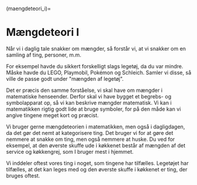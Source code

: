 (maengdeteori_i)=
# Mængdeteori I

Når vi i daglig tale snakker om mængder, så forstår vi, at vi snakker om en samling af ting, personer, m.m.

For eksempel havde du sikkert forskelligt slags legetøj, da du var mindre. Måske havde du LEGO, Playmobil, Pokémon og Schleich. Samler vi disse, så ville de passe godt under "mængden af legetøj".

Det er præcis den samme forståelse, vi skal have om mængder i matematiske henseender. Derfor skal vi have bygget et begrebs- og symbolapparat op, så vi kan beskrive mængder matematisk. Vi kan i matematikken rigtig godt lide at bruge symboler, for på den måde kan vi angive tingene meget kort og præcist.

Vi bruger gerne mængdeteorien i matematikken, men også i dagligdagen, da det gør det nemt at kategorisere ting. Det bruger vi for at gøre det nemmere at snakke om ting, men også nemmere at huske. Du ved for eksempel, at den øverste skuffe ude i køkkenet består af mængden af det service og køkkengrej, som I bruger mest i hjemmet.

Vi inddeler oftest vores ting i noget, som tingene har tilfælles. Legetøjet har tilfælles, at det kan leges med og den øverste skuffe i køkkenet er ting, der bruges oftest.